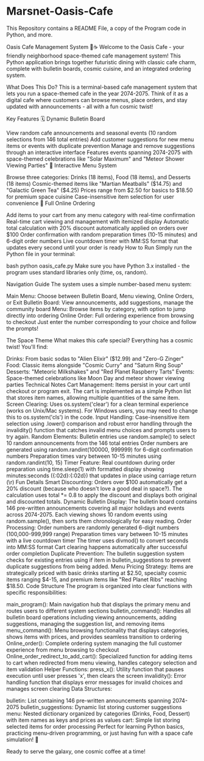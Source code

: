 # Marsnet-Oasis-Cafe
This Repository contains a README File, a copy of the Program code in Python, and more.

Oasis Cafe Management System 🚀☕
Welcome to the Oasis Cafe - your friendly neighborhood space-themed cafe management system! This Python application brings together futuristic dining with classic cafe charm, complete with bulletin boards, cosmic cuisine, and an integrated ordering system.

What Does This Do?
This is a terminal-based cafe management system that lets you run a space-themed cafe in the year 2074-2075. Think of it as a digital cafe where customers can browse menus, place orders, and stay updated with announcements - all with a fun cosmic twist!

Key Features
🗓️ Dynamic Bulletin Board

View random cafe announcements and seasonal events (10 random selections from 146 total entries)
Add customer suggestions for new menu items or events with duplicate prevention
Manage and remove suggestions through an interactive interface
Features events spanning 2074-2075 with space-themed celebrations like "Solar Maximum" and "Meteor Shower Viewing Parties"
🍕 Interactive Menu System

Browse three categories: Drinks (18 items), Food (18 items), and Desserts (18 items)
Cosmic-themed items like "Martian Meatballs" ($14.75) and "Galactic Green Tea" ($4.25)
Prices range from $2.50 for basics to $18.50 for premium space cuisine
Case-insensitive item selection for user convenience
🛒 Full Online Ordering

Add items to your cart from any menu category with real-time confirmation
Real-time cart viewing and management with itemized display
Automatic total calculation with 20% discount automatically applied on orders over $100
Order confirmation with random preparation times (10-15 minutes) and 6-digit order numbers
Live countdown timer with MM:SS format that updates every second until your order is ready
How to Run
Simply run the Python file in your terminal:

bash
python oasis_cafe.py
Make sure you have Python 3.x installed - the program uses standard libraries only (time, os, random).

Navigation Guide
The system uses a simple number-based menu system:

Main Menu: Choose between Bulletin Board, Menu viewing, Online Orders, or Exit
Bulletin Board: View announcements, add suggestions, manage the community board
Menu: Browse items by category, with option to jump directly into ordering
Online Order: Full ordering experience from browsing to checkout
Just enter the number corresponding to your choice and follow the prompts!

The Space Theme
What makes this cafe special? Everything has a cosmic twist! You'll find:

Drinks: From basic sodas to "Alien Elixir" ($12.99) and "Zero-G Zinger"
Food: Classic items alongside "Cosmic Curry" and "Saturn Ring Soup"
Desserts: "Meteoric Milkshakes" and "Red Planet Raspberry Tarts"
Events: Space-themed celebrations like Moon Day and meteor shower viewing parties
Technical Notes
Cart Management: Items persist in your cart until checkout or program exit. The cart is implemented as a simple Python list that stores item names, allowing multiple quantities of the same item.
Screen Clearing: Uses os.system('clear') for a clean terminal experience (works on Unix/Mac systems). For Windows users, you may need to change this to os.system('cls') in the code.
Input Handling: Case-insensitive item selection using .lower() comparison and robust error handling through the invalidity() function that catches invalid menu choices and prompts users to try again.
Random Elements:
Bulletin entries use random.sample() to select 10 random announcements from the 146 total entries
Order numbers are generated using random.randint(100000, 999999) for 6-digit confirmation numbers
Preparation times vary between 10-15 minutes using random.randint(10, 15)
Timer Feature: Real countdown during order preparation using time.sleep(1) with formatted display showing minutes:seconds ({:02d}:{:02d}) that updates in place using carriage return (\r)
Fun Details
Smart Discounting: Orders over $100 automatically get a 20% discount (because who doesn't love a good deal in space?). The calculation uses total *= 0.8 to apply the discount and displays both original and discounted totals.
Dynamic Bulletin Display: The bulletin board contains 146 pre-written announcements covering all major holidays and events across 2074-2075. Each viewing shows 10 random events using random.sample(), then sorts them chronologically for easy reading.
Order Processing:
Order numbers are randomly generated 6-digit numbers (100,000-999,999 range)
Preparation times vary between 10-15 minutes with a live countdown timer
The timer uses divmod() to convert seconds into MM:SS format
Cart clearing happens automatically after successful order completion
Duplicate Prevention: The bulletin suggestion system checks for existing entries using if item in bulletin_suggestions to prevent duplicate suggestions from being added.
Menu Pricing Strategy: Items are strategically priced with basic drinks starting at $2.50, specialty cosmic items ranging $4-15, and premium items like "Red Planet Ribs" reaching $18.50.
Code Structure
The program is organized into clear functions with specific responsibilities:

main_program(): Main navigation hub that displays the primary menu and routes users to different system sections
bulletin_command(): Handles all bulletin board operations including viewing announcements, adding suggestions, managing the suggestion list, and removing items
menu_command(): Menu browsing functionality that displays categories, shows items with prices, and provides seamless transition to ordering
Online_order(): Complete ordering system managing the full customer experience from menu browsing to checkout
Online_order_redirect_to_add_cart(): Specialized function for adding items to cart when redirected from menu viewing, handles category selection and item validation
Helper Functions:
press_x(): Utility function that pauses execution until user presses 'x', then clears the screen
invalidity(): Error handling function that displays error messages for invalid choices and manages screen clearing
Data Structures:

bulletin: List containing 146 pre-written announcements spanning 2074-2075
bulletin_suggestions: Dynamic list storing customer suggestions
menu: Nested dictionary organized by categories (Drinks, Food, Dessert) with item names as keys and prices as values
cart: Simple list storing selected items for order processing
Perfect for learning Python basics, practicing menu-driven programming, or just having fun with a space cafe simulation! 🌟

Ready to serve the galaxy, one cosmic coffee at a time!

